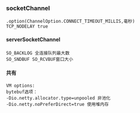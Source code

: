 ### socketChannel 

```
.option(ChannelOption.CONNECT_TIMEOUT_MILLIS,毫秒)
TCP_NODELAY true
```

#### serverSocketChannel

```
SO_BACKLOG 全连接队列最大数
SO_SNDBUF SO_RCVBUF窗口大小 
```

#### 共有

```
VM options:
bytebuf选项：
-Dio.netty.allocator.type=unpooled 非池化
-Dio.netty.noPreferDirect=true 使用堆内存
```

